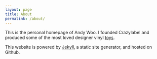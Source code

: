 ```yaml
---
layout: page
title: About
permalink: /about/
---
```


This is the personal homepage of Andy Woo. I founded Crazylabel and produced some of the most loved designer vinyl [toys](https://www.google.com.hk/search?q=crazylabel&source=lnms&tbm=isch&sa=X&ved=0ahUKEwjNn4--z93WAhXJEpQKHSALD-AQ_AUICigB&biw=1243&bih=712&dpr=2).

This website is powered by [Jekyll](https://jekyllrb.com), a static site generator, and hosted on Github.
